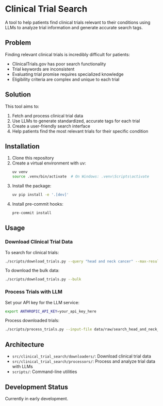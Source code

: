 # Clinical Trial Search

A tool to help patients find clinical trials relevant to their conditions using LLMs to analyze trial information and generate accurate search tags.

## Problem

Finding relevant clinical trials is incredibly difficult for patients:

- ClinicalTrials.gov has poor search functionality
- Trial keywords are inconsistent
- Evaluating trial promise requires specialized knowledge
- Eligibility criteria are complex and unique to each trial

## Solution

This tool aims to:

1. Fetch and process clinical trial data
2. Use LLMs to generate standardized, accurate tags for each trial
3. Create a user-friendly search interface
4. Help patients find the most relevant trials for their specific condition

## Installation

1. Clone this repository
2. Create a virtual environment with uv:
   ```bash
   uv venv
   source .venv/bin/activate  # On Windows: .venv\Scripts\activate
   ```
3. Install the package:
   ```bash
   uv pip install -e '.[dev]'
   ```
4. Install pre-commit hooks:
   ```bash
   pre-commit install
   ```

## Usage

### Download Clinical Trial Data

To search for clinical trials:

```bash
./scripts/download_trials.py --query "head and neck cancer" --max-results 100
```

To download the bulk data:

```bash
./scripts/download_trials.py --bulk
```

### Process Trials with LLM

Set your API key for the LLM service:

```bash
export ANTHROPIC_API_KEY=your_api_key_here
```

Process downloaded trials:

```bash
./scripts/process_trials.py --input-file data/raw/search_head_and_neck_cancer_20250511.json
```

## Architecture

- `src/clinical_trial_search/downloaders/`: Download clinical trial data
- `src/clinical_trial_search/processors/`: Process and analyze trial data with LLMs
- `scripts/`: Command-line utilities

## Development Status

Currently in early development.